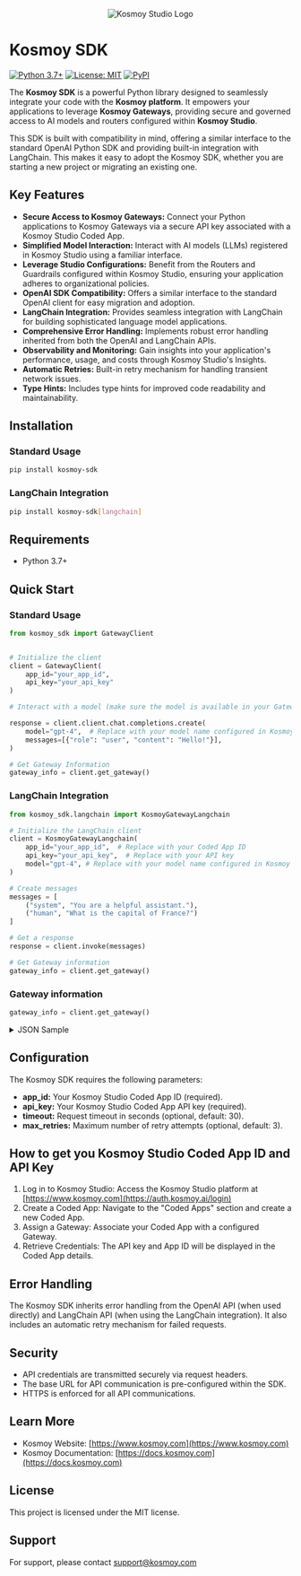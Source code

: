 <p align="center">
  <img src="https://auth.kosmoy.ai/assets/icons/studio_logo.svg" alt="Kosmoy Studio Logo">
</p>

# Kosmoy SDK

[![Python 3.7+](https://img.shields.io/badge/python-3.7+-blue.svg)](https://www.python.org/downloads/release/python-370/)
[![License: MIT](https://img.shields.io/badge/License-MIT-yellow.svg)](https://opensource.org/licenses/MIT)
[![PyPI](https://img.shields.io/pypi/v/kosmoy-sdk)](https://pypi.org/project/kosmoy-sdk/)

The **Kosmoy SDK** is a powerful Python library designed to seamlessly integrate your code with the **Kosmoy platform**. It empowers your applications to leverage **Kosmoy Gateways**, providing secure and governed access to AI models and routers configured within **Kosmoy Studio**.

This SDK is built with compatibility in mind, offering a similar interface to the standard OpenAI Python SDK and providing built-in integration with LangChain. This makes it easy to adopt the Kosmoy SDK, whether you are starting a new project or migrating an existing one.

## Key Features

*   **Secure Access to Kosmoy Gateways:** Connect your Python applications to Kosmoy Gateways via a secure API key associated with a Kosmoy Studio Coded App.
*   **Simplified Model Interaction:** Interact with AI models (LLMs) registered in Kosmoy Studio using a familiar interface.
*   **Leverage Studio Configurations:** Benefit from the Routers and Guardrails configured within Kosmoy Studio, ensuring your application adheres to organizational policies.
*   **OpenAI SDK Compatibility:**  Offers a similar interface to the standard OpenAI client for easy migration and adoption.
*   **LangChain Integration:** Provides seamless integration with LangChain for building sophisticated language model applications.
*   **Comprehensive Error Handling:** Implements robust error handling inherited from both the OpenAI and LangChain APIs.
*   **Observability and Monitoring:** Gain insights into your application's performance, usage, and costs through Kosmoy Studio's Insights.
*   **Automatic Retries:** Built-in retry mechanism for handling transient network issues.
*   **Type Hints:**  Includes type hints for improved code readability and maintainability.

## Installation

### Standard Usage

```bash
pip install kosmoy-sdk
```

### LangChain Integration

```bash
pip install kosmoy-sdk[langchain]
```

## Requirements

* Python 3.7+

## Quick Start

### Standard Usage

```python
from kosmoy_sdk import GatewayClient


# Initialize the client
client = GatewayClient(
    app_id="your_app_id",    
    api_key="your_api_key"
)

# Interact with a model (make sure the model is available in your Gateway)

response = client.client.chat.completions.create(
    model="gpt-4",  # Replace with your model name configured in Kosmoy Studio
    messages=[{"role": "user", "content": "Hello!"}],
)

# Get Gateway Information
gateway_info = client.get_gateway()
```

### LangChain Integration

```python
from kosmoy_sdk.langchain import KosmoyGatewayLangchain

# Initialize the LangChain client
client = KosmoyGatewayLangchain(
    app_id="your_app_id",  # Replace with your Coded App ID
    api_key="your_api_key",  # Replace with your API key
    model="gpt-4", # Replace with your model name configured in Kosmoy Studio,
)

# Create messages
messages = [
    ("system", "You are a helpful assistant."),
    ("human", "What is the capital of France?")
]

# Get a response
response = client.invoke(messages)

# Get Gateway information
gateway_info = client.get_gateway()
```

### Gateway information

```python
gateway_info = client.get_gateway()
```
<details><summary>JSON Sample</summary>
  
```json
{
  "id": 1,
  "name": "AI Text Generator",
  "description": "A coded app that generates text using AI models.",
  "gateway_id": 100,
  "created_at": "2025-02-10T12:00:00Z",
  "created_by_user": {
    "id": 5,
    "first_name": "John",
    "last_name": "Doe",
    "email": "john.doe@example.com",
    "role": "Admin"
  },
  "gateway": {
    "id": 100,
    "name": "gateway1",
    "description": "Gateway handling AI text processing requests.",
    "created_at": "2025-01-15T10:30:00Z",
    "created_by_user": {
      "id": 2,
      "first_name": "Alice",
      "last_name": "Smith",
      "email": "alice.smith@example.com",
      "role": "Root"
    },
    "models": [
      {
        "id": 201,
        "service_config_id": 301,
        "name": "gpt4o",
        "model_name": "gpt-4o",
        "description": "High-performance text generation model.",
        "config_params": {
          "temperature": 0.7,
          "max_tokens": 500
        }
      }
    ],
    "guardrails": [
      {
        "id": 10,
        "name": "guardrail1",
        "description": "Filters out inappropriate language."
      }
    ],
    "routers": [
      {
        "id": 50,
        "name": "routers1",
        "description": "Routes requests between different AI models.",
        "error_message": "Fallback to secondary model.",
        "primary_model_id": 201,
        "secondary_model_id": 202,
        "router_type": "FAILOVER",
        "created_by_user": {
          "id": 3,
          "first_name": "Bob",
          "last_name": "Johnson",
          "email": "bob.johnson@example.com",
          "role": "Admin"
        }
      }
    ]
  }
}
```

</details>

## Configuration 

The Kosmoy SDK requires the following parameters:

*   **app_id:** Your Kosmoy Studio Coded App ID (required).
*   **api_key:** Your Kosmoy Studio Coded App API key (required).
*   **timeout:** Request timeout in seconds (optional, default: 30).
*   **max_retries:** Maximum number of retry attempts (optional, default: 3).

## How to get you Kosmoy Studio Coded App ID and API Key

1. Log in to Kosmoy Studio: Access the Kosmoy Studio platform at [https://www.kosmoy.com](https://auth.kosmoy.ai/login)
2. Create a Coded App: Navigate to the "Coded Apps" section and create a new Coded App.
3. Assign a Gateway: Associate your Coded App with a configured Gateway.
4. Retrieve Credentials: The API key and App ID will be displayed in the Coded App details.

## Error Handling

The Kosmoy SDK inherits error handling from the OpenAI API (when used directly) and LangChain API (when using the LangChain integration). It also includes an automatic retry mechanism for failed requests.

## Security

*   API credentials are transmitted securely via request headers.
*   The base URL for API communication is pre-configured within the SDK.
*   HTTPS is enforced for all API communications.

## Learn More

*   Kosmoy Website: [https://www.kosmoy.com](https://www.kosmoy.com)
*   Kosmoy Documentation: [https://docs.kosmoy.com](https://docs.kosmoy.com)

## License

This project is licensed under the MIT license.

## Support

For support, please contact support@kosmoy.com
